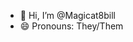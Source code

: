 - 👋 Hi, I’m @Magicat8bill
- 😄 Pronouns: They/Them

<!---
Magicat8bill/Magicat8bill is a ✨ special ✨ repository because its `README.md` (this file) appears on your GitHub profile.
You can click the Preview link to take a look at your changes.
--->
